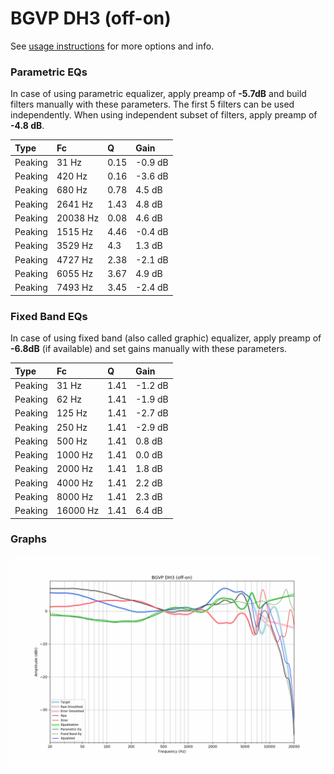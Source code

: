 # BGVP DH3 (off-on)
See [usage instructions](https://github.com/jaakkopasanen/AutoEq#usage) for more options and info.

### Parametric EQs
In case of using parametric equalizer, apply preamp of **-5.7dB** and build filters manually
with these parameters. The first 5 filters can be used independently.
When using independent subset of filters, apply preamp of **-4.8 dB**.

| Type    | Fc       |    Q | Gain    |
|:--------|:---------|:-----|:--------|
| Peaking | 31 Hz    | 0.15 | -0.9 dB |
| Peaking | 420 Hz   | 0.16 | -3.6 dB |
| Peaking | 680 Hz   | 0.78 | 4.5 dB  |
| Peaking | 2641 Hz  | 1.43 | 4.8 dB  |
| Peaking | 20038 Hz | 0.08 | 4.6 dB  |
| Peaking | 1515 Hz  | 4.46 | -0.4 dB |
| Peaking | 3529 Hz  | 4.3  | 1.3 dB  |
| Peaking | 4727 Hz  | 2.38 | -2.1 dB |
| Peaking | 6055 Hz  | 3.67 | 4.9 dB  |
| Peaking | 7493 Hz  | 3.45 | -2.4 dB |

### Fixed Band EQs
In case of using fixed band (also called graphic) equalizer, apply preamp of **-6.8dB**
(if available) and set gains manually with these parameters.

| Type    | Fc       |    Q | Gain    |
|:--------|:---------|:-----|:--------|
| Peaking | 31 Hz    | 1.41 | -1.2 dB |
| Peaking | 62 Hz    | 1.41 | -1.9 dB |
| Peaking | 125 Hz   | 1.41 | -2.7 dB |
| Peaking | 250 Hz   | 1.41 | -2.9 dB |
| Peaking | 500 Hz   | 1.41 | 0.8 dB  |
| Peaking | 1000 Hz  | 1.41 | 0.0 dB  |
| Peaking | 2000 Hz  | 1.41 | 1.8 dB  |
| Peaking | 4000 Hz  | 1.41 | 2.2 dB  |
| Peaking | 8000 Hz  | 1.41 | 2.3 dB  |
| Peaking | 16000 Hz | 1.41 | 6.4 dB  |

### Graphs
![](./BGVP%20DH3%20(off-on).png)